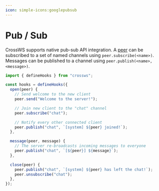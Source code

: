 ```yaml
---
icon: simple-icons:googlepubsub
---
```


# Pub / Sub

CrossWS supports native pub-sub API integration. A [peer](/guide/peer) can be subscribed to a set of named channels using `peer.subscribe(<name>)`. Messages can be published to a channel using `peer.publish(<name>, <message>)`.

```js
import { defineHooks } from "crossws";

const hooks = defineHooks({
  open(peer) {
    // Send welcome to the new client
    peer.send("Welcome to the server!");

    // Join new client to the "chat" channel
    peer.subscribe("chat");

    // Notify every other connected client
    peer.publish("chat", `[system] ${peer} joined!`);
  },

  message(peer, message) {
    // The server re-broadcasts incoming messages to everyone
    peer.publish("chat", `[${peer}] ${message}`);
  },

  close(peer) {
    peer.publish("chat", `[system] ${peer} has left the chat!`);
    peer.unsubscribe("chat");
  },
});
```
